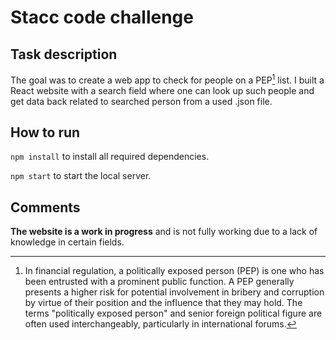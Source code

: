 # Stacc code challenge

## Task description
The goal was to create a web app to check for people on a PEP[^1] list. I built a React website with a search field where one can look up such people and get data back related to searched person from a used .json file.

## How to run
`npm install` to install all required dependencies.

`npm start` to start the local server.

## Comments
**The website is a work in progress** and is not fully working due to a lack of knowledge in certain fields.


[^1]: In financial regulation, a politically exposed person (PEP) is one who has been entrusted with a prominent public function. A PEP generally presents a higher risk for potential involvement in bribery and corruption by virtue of their position and the influence that they may hold. The terms "politically exposed person" and senior foreign political figure are often used interchangeably, particularly in international forums.
